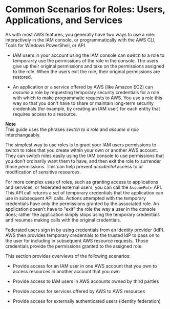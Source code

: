 # Common Scenarios for Roles: Users, Applications, and Services<a name="id_roles_common-scenarios"></a>

As with most AWS features, you generally have two ways to use a role: interactively in the IAM console, or programmatically with the AWS CLI, Tools for Windows PowerShell, or API\.

+ IAM users in your account using the IAM console can *switch to* a role to temporarily use the permissions of the role in the console\. The users give up their original permissions and take on the permissions assigned to the role\. When the users exit the role, their original permissions are restored\.

+ An application or a service offered by AWS \(like Amazon EC2\) can *assume* a role by requesting temporary security credentials for a role with which to make programmatic requests to AWS\. You use a role this way so that you don't have to share or maintain long\-term security credentials \(for example, by creating an IAM user\) for each entity that requires access to a resource\.

**Note**  
This guide uses the phrases *switch to a role* and *assume a role* interchangeably\.

The simplest way to use roles is to grant your IAM users permissions to switch to roles that you create within your own or another AWS account\. They can switch roles easily using the IAM console to use permissions that you don't ordinarily want them to have, and then exit the role to surrender those permissions\. This can help prevent *accidental* access to or modification of sensitive resources\.

For more complex uses of roles, such as granting access to applications and services, or federated external users, you can call the `AssumeRole` API\. This API call returns a set of temporary credentials that the application can use in subsequent API calls\. Actions attempted with the temporary credentials have only the permissions granted by the associated role\. An application doesn't have to "exit" the role the way a user in the console does; rather the application simply stops using the temporary credentials and resumes making calls with the original credentials\.

Federated users sign in by using credentials from an identity provider \(IdP\)\. AWS then provides temporary credentials to the trusted IdP to pass on to the user for including in subsequent AWS resource requests\. Those credentials provide the permissions granted to the assigned role\.

This section provides overviews of the following scenarios:

+ Provide access for an IAM user in one AWS account that you own to access resources in another account that you own

+ Provide access to IAM users in AWS accounts owned by third parties

+ Provide access for services offered by AWS to AWS resources

+ Provide access for externally authenticated users \(identity federation\)